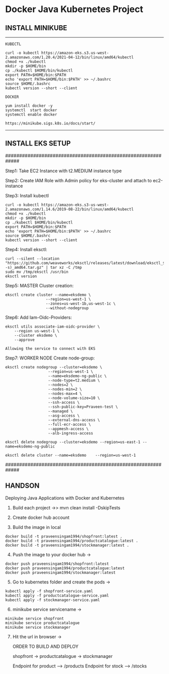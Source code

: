 # Docker Java Kubernetes Project


## INSTALL MINIKUBE 
***********************************************************

`KUBECTL`
```
curl -o kubectl https://amazon-eks.s3.us-west-2.amazonaws.com/1.20.4/2021-04-12/bin/linux/amd64/kubectl
chmod +x ./kubectl
mkdir -p $HOME/bin
cp ./kubectl $HOME/bin/kubectl
export PATH=$HOME/bin:$PATH
echo 'export PATH=$HOME/bin:$PATH' >> ~/.bashrc
source $HOME/.bashrc
kubectl version --short --client
```

`DOCKER`
```
yum install docker -y
systemctl  start docker
systemctl enable docker
```
`https://minikube.sigs.k8s.io/docs/start/`
***********************************************************



## INSTALL EKS SETUP

#############################################################

Step1: Take EC2 Instance with t2.MEDIUM instance type


Step2: Create IAM Role with Admin policy for eks-cluster and attach to ec2-instance


Step3: Install kubectl
```
curl -o kubectl https://amazon-eks.s3-us-west-2.amazonaws.com/1.14.6/2019-08-22/bin/linux/amd64/kubectl
chmod +x ./kubectl
mkdir -p $HOME/bin
cp ./kubectl $HOME/bin/kubectl
export PATH=$HOME/bin:$PATH
echo 'export PATH=$HOME/bin:$PATH' >> ~/.bashrc
source $HOME/.bashrc
kubectl version --short --client
```


Step4: Install eksctl:
```
curl --silent --location "https://github.com/weaveworks/eksctl/releases/latest/download/eksctl_$(uname -s)_amd64.tar.gz" | tar xz -C /tmp
sudo mv /tmp/eksctl /usr/bin
eksctl version
```


Step5: MASTER Cluster creation:
```
eksctl create cluster --name=eksdemo \
                  --region=us-west-1 \
                  --zones=us-west-1b,us-west-1c \
                  --without-nodegroup 
```


Step6: Add Iam-Oidc-Providers:
```
eksctl utils associate-iam-oidc-provider \
    --region us-west-1 \
    --cluster eksdemo \
    --approve 
```
`Allowing the service to connect with EKS`


Step7: WORKER NODE Create node-group:
```
eksctl create nodegroup --cluster=eksdemo \
                   --region=us-west-1 \
                   --name=eksdemo-ng-public \
                   --node-type=t2.medium \
                   --nodes=2 \
                   --nodes-min=2 \
                   --nodes-max=4 \
                   --node-volume-size=10 \
                   --ssh-access \
                   --ssh-public-key=Praveen-test \
                   --managed \
                   --asg-access \
                   --external-dns-access \
                   --full-ecr-access \
                   --appmesh-access \
                   --alb-ingress-access	
```

 
`eksctl delete nodegroup --cluster=eksdemo --region=us-east-1 --name=eksdemo-ng-public`



`eksctl delete cluster --name=eksdemo    --region=us-west-1`




#############################################################


## HANDSON


Deploying Java Applications with Docker and Kubernetes

1) Build each project ->> mvn clean install -DskipTests


2) Create docker hub account


3) Build the image in local
   
```
docker build -t praveensingam1994/shopfront:latest .
docker build -t praveensingam1994/productcatalogue:latest .
docker build -t praveensingam1994/stockmanager:latest .
```


4) Push the image to your docker hub ->

```
docker push praveensingam1994/shopfront:latest 
docker push praveensingam1994/productcatalogue:latest
docker push praveensingam1994/stockmanager:latest
```


5) Go to kubernetes folder and create the pods -> 

```
kubectl apply -f shopfront-service.yaml
kubectl apply -f productcatalogue-service.yaml
kubectl apply -f stockmanager-service.yaml
```


6) minikube service servicename  -> 

```
minikube service shopfront
minikube service productcatalogue
minikube service stockmanager
```


7) Hit the url in browser -> 

    ORDER TO BUILD AND DEPLOY 

    shopfront -> productcatalogue -> stockmanager

    Endpoint for product --> /products
    Endpoint for stock --> /stocks
    
    

